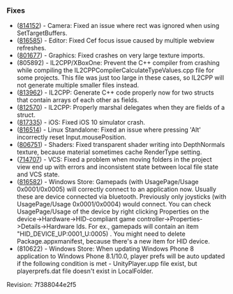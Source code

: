 ### Fixes

*   ([814152](http://issuetracker.unity3d.com/issues/camera-ignores-rect-if-settargetbuffers-is-used)) - Camera: Fixed an issue where rect was ignored when using SetTargetBuffers.
*   ([816585](http://issuetracker.unity3d.com/issues/serial-number-entering-textfield-looses-and-regains-focus-when-character-is-written)) - Editor: Fixed Cef focus issue caused by multiple webview refreshes.
*   ([801677](http://issuetracker.unity3d.com/issues/crashed-while-importing)) - Graphics: Fixed crashes on very large texture imports.
*   (805892) - IL2CPP/XBoxOne: Prevent the C++ compiler from crashing while compiling the IL2CPPCompilerCalculateTypeValues.cpp file for some projects. This file was just too large in these cases, so IL2CPP will not generate multiple smaller files instead.
*   ([813962](http://issuetracker.unity3d.com/issues/il2cpp-building-process-fails-when-two-structs-contain-struct-arrays-of-each-other)) - IL2CPP: Generate C++ code properly now for two structs that contain arrays of each other as fields.
*   ([812570](http://issuetracker.unity3d.com/issues/il2cpp-marshaldirectiveexception-marshaling-of-delegates-as-fields-of-a-struct-is-not-working)) - IL2CPP: Properly marshal delegates when they are fields of a struct.
*   ([817335](http://issuetracker.unity3d.com/issues/ios-crash-when-running-on-ios-simulator-with-xcode-8-dot-0-beta-3)) - iOS: Fixed iOS 10 simulator crash.
*   ([816514](http://issuetracker.unity3d.com/issues/linux-input-dot-mouseposition-resets-to-0-0-0-when-alt-or-home-keys-are-pressed-on-linux-builds)) - Linux Standalone: Fixed an issue where pressing 'Alt' incorrectly reset Input.mousePosition.
*   ([806751](http://issuetracker.unity3d.com/issues/transparent-shader-writes-into-depthnormals-texture)) - Shaders: Fixed transparent shader writing into DepthNormals texture, because material sometimes cache RenderType setting.
*   ([714707](http://issuetracker.unity3d.com/issues/cant-move-a-folder-when-using-perforce-integration)) - VCS: Fixed a problem when moving folders in the project view end up with errors and inconsistent state between local file state and VCS state.
*   ([816582](http://issuetracker.unity3d.com/issues/wsa-bluetooth-devices-are-not-supported)) - Windows Store: Gamepads (with UsagePage/Usage 0x0001/0x0005) will correctly connect to an application now. Usually these are device connected via bluetooth. Previously only joysticks (with UsagePage/Usage 0x0001/0x0004) would connect. You can check UsagePage/Usage of the device by right clicking Properties on the device->Hardware->HID-compliant game controller->Properties->Details->Hardware Ids. For ex., gamepads will contain an item "HID\_DEVICE\_UP:0001\_U:0005) . You might need to delete Package.appxmanifest, because there's a new item for HID device.
*   (810622) - Windows Store: When updating Windows Phone 8 application to Windows Phone 8.1/10.0, player prefs will be auto updated if the following condition is met - UnityPlayer.upp file exist, but playerprefs.dat file doesn't exist in LocalFolder.

Revision: 7f388044e2f5